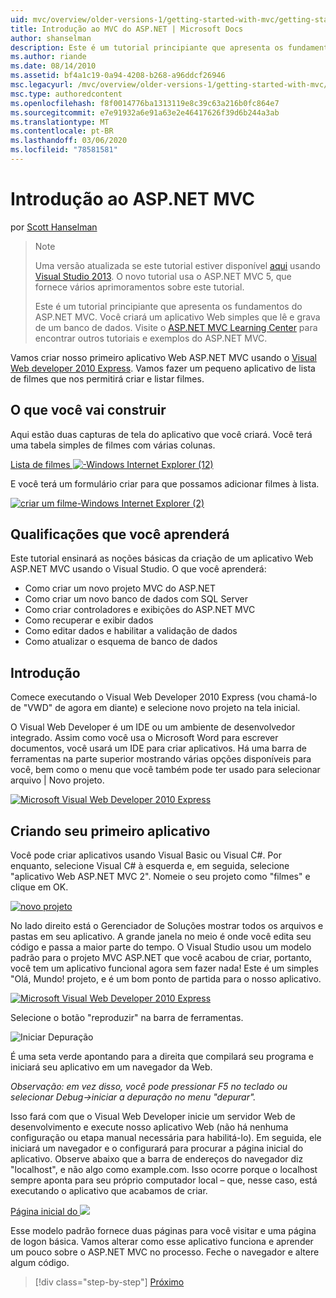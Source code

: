 ```yaml
---
uid: mvc/overview/older-versions-1/getting-started-with-mvc/getting-started-with-mvc-part1
title: Introdução ao MVC do ASP.NET | Microsoft Docs
author: shanselman
description: Este é um tutorial principiante que apresenta os fundamentos do ASP.NET MVC. Crie um aplicativo Web simples que lê e grava de um banco de dados.
ms.author: riande
ms.date: 08/14/2010
ms.assetid: bf4a1c19-0a94-4208-b268-a96ddcf26946
msc.legacyurl: /mvc/overview/older-versions-1/getting-started-with-mvc/getting-started-with-mvc-part1
msc.type: authoredcontent
ms.openlocfilehash: f8f0014776ba1313119e8c39c63a216b0fc864e7
ms.sourcegitcommit: e7e91932a6e91a63e2e46417626f39d6b244a3ab
ms.translationtype: MT
ms.contentlocale: pt-BR
ms.lasthandoff: 03/06/2020
ms.locfileid: "78581581"
---
```

# <a name="intro-to-aspnet-mvc"></a>Introdução ao ASP.NET MVC

por [Scott Hanselman](https://github.com/shanselman)

> > [!NOTE]
> > Uma versão atualizada se este tutorial estiver disponível [aqui](../../getting-started/introduction/getting-started.md) usando [Visual Studio 2013](https://my.visualstudio.com/Downloads?q=visual%20studio%202013). O novo tutorial usa o ASP.NET MVC 5, que fornece vários aprimoramentos sobre este tutorial.
>
>
> Este é um tutorial principiante que apresenta os fundamentos do ASP.NET MVC. Você criará um aplicativo Web simples que lê e grava de um banco de dados. Visite o [ASP.NET MVC Learning Center](../../../index.md) para encontrar outros tutoriais e exemplos do ASP.NET MVC.

Vamos criar nosso primeiro aplicativo Web ASP.NET MVC usando o [Visual Web developer 2010 Express](https://www.microsoft.com/express/Web/). Vamos fazer um pequeno aplicativo de lista de filmes que nos permitirá criar e listar filmes.

## <a name="what-youll-build"></a>O que você vai construir

Aqui estão duas capturas de tela do aplicativo que você criará. Você terá uma tabela simples de filmes com várias colunas.

[Lista de filmes ![-Windows Internet Explorer (12)](getting-started-with-mvc-part1/_static/image2.png)](getting-started-with-mvc-part1/_static/image1.png)

E você terá um formulário criar para que possamos adicionar filmes à lista.

[![criar um filme-Windows Internet Explorer (2)](getting-started-with-mvc-part1/_static/image4.png)](getting-started-with-mvc-part1/_static/image3.png)

## <a name="skills-youll-learn"></a>Qualificações que você aprenderá

Este tutorial ensinará as noções básicas da criação de um aplicativo Web ASP.NET MVC usando o Visual Studio. O que você aprenderá:

- Como criar um novo projeto MVC do ASP.NET
- Como criar um novo banco de dados com SQL Server
- Como criar controladores e exibições do ASP.NET MVC
- Como recuperar e exibir dados
- Como editar dados e habilitar a validação de dados
- Como atualizar o esquema de banco de dados

## <a name="get-started"></a>Introdução

Comece executando o Visual Web Developer 2010 Express (vou chamá-lo de "VWD" de agora em diante) e selecione novo projeto na tela inicial.

O Visual Web Developer é um IDE ou um ambiente de desenvolvedor integrado. Assim como você usa o Microsoft Word para escrever documentos, você usará um IDE para criar aplicativos. Há uma barra de ferramentas na parte superior mostrando várias opções disponíveis para você, bem como o menu que você também pode ter usado para selecionar arquivo | Novo projeto.

[![Microsoft Visual Web Developer 2010 Express](getting-started-with-mvc-part1/_static/image6.png)](getting-started-with-mvc-part1/_static/image5.png)

## <a name="creating-your-first-application"></a>Criando seu primeiro aplicativo

Você pode criar aplicativos usando Visual Basic ou Visual C#. Por enquanto, selecione Visual C# à esquerda e, em seguida, selecione "aplicativo Web ASP.NET MVC 2". Nomeie o seu projeto como "filmes" e clique em OK.

[![novo projeto](getting-started-with-mvc-part1/_static/image8.png)](getting-started-with-mvc-part1/_static/image7.png)

No lado direito está o Gerenciador de Soluções mostrar todos os arquivos e pastas em seu aplicativo. A grande janela no meio é onde você edita seu código e passa a maior parte do tempo. O Visual Studio usou um modelo padrão para o projeto MVC ASP.NET que você acabou de criar, portanto, você tem um aplicativo funcional agora sem fazer nada! Este é um simples "Olá, Mundo! projeto, e é um bom ponto de partida para o nosso aplicativo.

[![Microsoft Visual Web Developer 2010 Express](getting-started-with-mvc-part1/_static/image10.png)](getting-started-with-mvc-part1/_static/image9.png)

Selecione o botão "reproduzir" na barra de ferramentas.

![Iniciar Depuração](getting-started-with-mvc-part1/_static/image11.png)

É uma seta verde apontando para a direita que compilará seu programa e iniciará seu aplicativo em um navegador da Web.

*Observação: em vez disso, você pode pressionar F5 no teclado ou selecionar Debug-&gt;iniciar a depuração no menu "depurar".*

Isso fará com que o Visual Web Developer inicie um servidor Web de desenvolvimento e execute nosso aplicativo Web (não há nenhuma configuração ou etapa manual necessária para habilitá-lo). Em seguida, ele iniciará um navegador e o configurará para procurar a página inicial do aplicativo. Observe abaixo que a barra de endereços do navegador diz "localhost", e não algo como example.com. Isso ocorre porque o localhost sempre aponta para seu próprio computador local – que, nesse caso, está executando o aplicativo que acabamos de criar.

[Página inicial do ![](getting-started-with-mvc-part1/_static/image13.png)](getting-started-with-mvc-part1/_static/image12.png)

Esse modelo padrão fornece duas páginas para você visitar e uma página de logon básica. Vamos alterar como esse aplicativo funciona e aprender um pouco sobre o ASP.NET MVC no processo. Feche o navegador e altere algum código.

> [!div class="step-by-step"]
> [Próximo](getting-started-with-mvc-part2.md)
